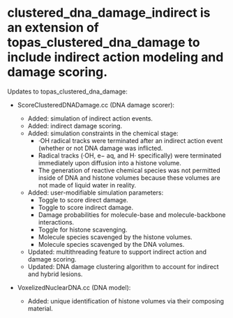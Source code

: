 # clustered_dna_damage_indirect is an extension of topas_clustered_dna_damage to include indirect action modeling and damage scoring.

Updates to topas_clustered_dna_damage:

- ScoreClusteredDNADamage.cc (DNA damage scorer):
  - Added: simulation of indirect action events.
  - Added: indirect damage scoring.
  - Added: simulation constraints in the chemical stage:
    - ·OH radical tracks were terminated after an indirect action event (whether or not DNA damage was inflicted.
    - Radical tracks (·OH, e− aq, and H· specifically) were terminated immediately upon diffusion into a histone volume.
    - The generation of reactive chemical species was not permitted inside of DNA and histone volumes because these volumes are not made of liquid water in reality.
  - Added: user-modifiable simulation parameters:
    - Toggle to score direct damage.
    - Toggle to score indirect damage.
    - Damage probabilities for molecule-base and molecule-backbone interactions.
    - Toggle for histone scavenging.
    - Molecule species scavenged by the histone volumes.
    - Molecule species scavenged by the DNA volumes.
  - Updated: multithreading feature to support indirect action and damage scoring.
  - Updated: DNA damage clustering algorithm to account for indirect and hybrid lesions.
  
- VoxelizedNuclearDNA.cc (DNA model):
  - Added: unique identification of histone volumes via their composing material.
